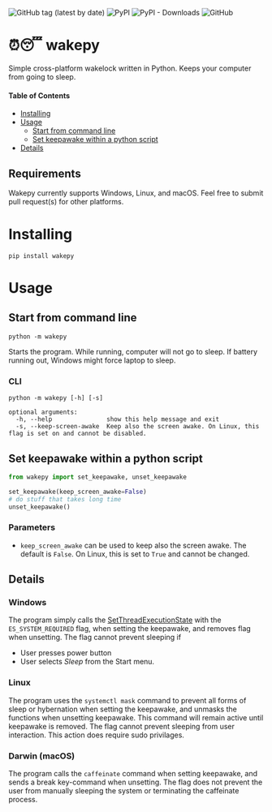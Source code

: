 ![GitHub tag (latest by date)](https://img.shields.io/github/v/tag/np-8/wakepy)&nbsp;![PyPI](https://img.shields.io/pypi/v/wakepy)&nbsp;![PyPI - Downloads](https://img.shields.io/pypi/dm/wakepy)&nbsp;![GitHub](https://img.shields.io/github/license/np-8/wakepy)

# ⏰😴 wakepy 

Simple cross-platform wakelock written in Python. Keeps your computer from going to sleep. 


#### Table of Contents
- [Installing](#installing)
- [Usage](#usage)
  - [Start from command line](#start-from-command-line)
  - [Set keepawake within a python script](#set-keepawake-within-a-python-script)
- [Details](#details)

## Requirements
Wakepy currently supports Windows, Linux, and macOS. Feel free to submit pull request(s) for other platforms.

# Installing


```
pip install wakepy
```

# Usage

## Start from command line
```
python -m wakepy
```
Starts the program. While running, computer will not go to sleep. If battery running out, Windows might force laptop to sleep.

### CLI 

```
python -m wakepy [-h] [-s]

optional arguments:    
  -h, --help               show this help message and exit
  -s, --keep-screen-awake  Keep also the screen awake. On Linux, this flag is set on and cannot be disabled.
```

## Set keepawake within a python script

```python
from wakepy import set_keepawake, unset_keepawake

set_keepawake(keep_screen_awake=False)
# do stuff that takes long time
unset_keepawake()
```
### Parameters
-  `keep_screen_awake` can be used to keep also the screen awake. The default is `False`. On Linux, this is set to `True` and cannot be changed.

## Details

### Windows
The program simply calls the [SetThreadExecutionState](https://docs.microsoft.com/en-us/windows/win32/api/winbase/nf-winbase-setthreadexecutionstate?redirectedfrom=MSDN) with the `ES_SYSTEM_REQUIRED` flag, when setting the keepawake, and removes flag when unsetting. The flag cannot prevent sleeping if
- User presses power button
- User selects *Sleep* from the Start menu.

### Linux
The program uses the `systemctl mask` command to prevent all forms of sleep or hybernation when setting the keepawake, and unmasks the functions when unsetting keepawake. This command will remain active until keepawake is removed.  The flag cannot prevent sleeping from user interaction.  This action does require sudo privilages.

### Darwin (macOS)
The program calls the `caffeinate` command when setting keepawake, and sends a break key-command when unsetting.  The flag does not prevent the user from manually sleeping the system or terminating the caffeinate process.

